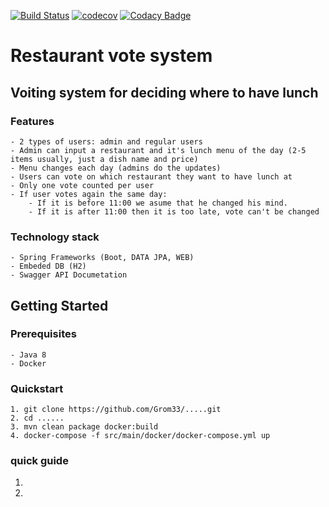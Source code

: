 [![Build Status](https://travis-ci.org/Grom33/restaurants-vote-service.svg?branch=master)](https://travis-ci.org/Grom33/restaurants-vote-service)
[![codecov](https://codecov.io/gh/Grom33/restaurants-vote-service/branch/master/graph/badge.svg)](https://codecov.io/gh/Grom33/restaurants-vote-service)
[![Codacy Badge](https://api.codacy.com/project/badge/Grade/8f850660161e439eba36748c2aadc531)](https://www.codacy.com/app/Grom33/restaurants-vote-service?utm_source=github.com&amp;utm_medium=referral&amp;utm_content=Grom33/restaurants-vote-service&amp;utm_campaign=Badge_Grade)

# **Restaurant vote system**
    
## Voiting system for deciding where to have lunch
### Features
    - 2 types of users: admin and regular users
    - Admin can input a restaurant and it's lunch menu of the day (2-5 items usually, just a dish name and price)
    - Menu changes each day (admins do the updates)
    - Users can vote on which restaurant they want to have lunch at
    - Only one vote counted per user
    - If user votes again the same day:
        - If it is before 11:00 we asume that he changed his mind.
        - If it is after 11:00 then it is too late, vote can't be changed
    
### Technology stack
    - Spring Frameworks (Boot, DATA JPA, WEB)
    - Embeded DB (H2)
    - Swagger API Documetation  
 ## Getting Started

### Prerequisites
    - Java 8
    - Docker 
### Quickstart
    1. git clone https://github.com/Grom33/.....git 
    2. cd ......
    3. mvn clean package docker:build
    4. docker-compose -f src/main/docker/docker-compose.yml up
### quick guide 
 1.
 2.